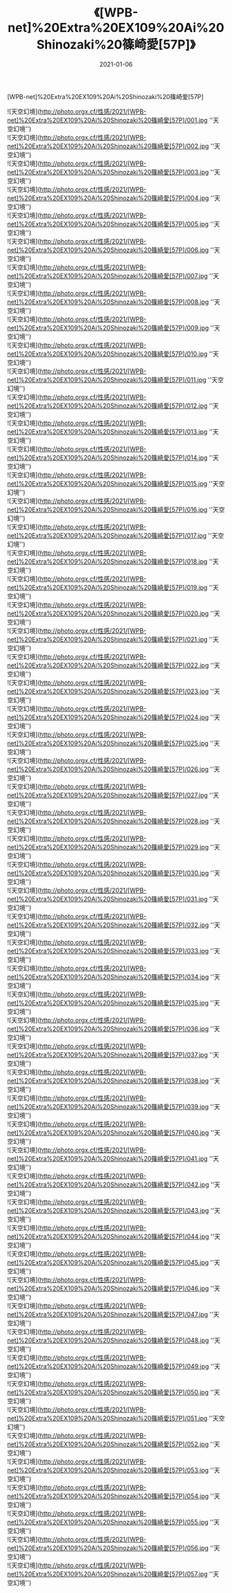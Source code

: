 ﻿---
layout: post
title: 《[WPB-net]%20Extra%20EX109%20Ai%20Shinozaki%20篠崎愛[57P]》
date: 2021-01-06
img: http://photo.orgx.cf/性感/2021/[WPB-net]%20Extra%20EX109%20Ai%20Shinozaki%20篠崎愛[57P]/000.jpg
tags: [美女,性感,泳衣]
---

[WPB-net]%20Extra%20EX109%20Ai%20Shinozaki%20篠崎愛[57P]



![天空幻境](http://photo.orgx.cf/性感/2021/[WPB-net]%20Extra%20EX109%20Ai%20Shinozaki%20篠崎愛[57P]/001.jpg ''天空幻境'')<br>
![天空幻境](http://photo.orgx.cf/性感/2021/[WPB-net]%20Extra%20EX109%20Ai%20Shinozaki%20篠崎愛[57P]/002.jpg ''天空幻境'')<br>
![天空幻境](http://photo.orgx.cf/性感/2021/[WPB-net]%20Extra%20EX109%20Ai%20Shinozaki%20篠崎愛[57P]/003.jpg ''天空幻境'')<br>
![天空幻境](http://photo.orgx.cf/性感/2021/[WPB-net]%20Extra%20EX109%20Ai%20Shinozaki%20篠崎愛[57P]/004.jpg ''天空幻境'')<br>
![天空幻境](http://photo.orgx.cf/性感/2021/[WPB-net]%20Extra%20EX109%20Ai%20Shinozaki%20篠崎愛[57P]/005.jpg ''天空幻境'')<br>
![天空幻境](http://photo.orgx.cf/性感/2021/[WPB-net]%20Extra%20EX109%20Ai%20Shinozaki%20篠崎愛[57P]/006.jpg ''天空幻境'')<br>
![天空幻境](http://photo.orgx.cf/性感/2021/[WPB-net]%20Extra%20EX109%20Ai%20Shinozaki%20篠崎愛[57P]/007.jpg ''天空幻境'')<br>
![天空幻境](http://photo.orgx.cf/性感/2021/[WPB-net]%20Extra%20EX109%20Ai%20Shinozaki%20篠崎愛[57P]/008.jpg ''天空幻境'')<br>
![天空幻境](http://photo.orgx.cf/性感/2021/[WPB-net]%20Extra%20EX109%20Ai%20Shinozaki%20篠崎愛[57P]/009.jpg ''天空幻境'')<br>
![天空幻境](http://photo.orgx.cf/性感/2021/[WPB-net]%20Extra%20EX109%20Ai%20Shinozaki%20篠崎愛[57P]/010.jpg ''天空幻境'')<br>
![天空幻境](http://photo.orgx.cf/性感/2021/[WPB-net]%20Extra%20EX109%20Ai%20Shinozaki%20篠崎愛[57P]/011.jpg ''天空幻境'')<br>
![天空幻境](http://photo.orgx.cf/性感/2021/[WPB-net]%20Extra%20EX109%20Ai%20Shinozaki%20篠崎愛[57P]/012.jpg ''天空幻境'')<br>
![天空幻境](http://photo.orgx.cf/性感/2021/[WPB-net]%20Extra%20EX109%20Ai%20Shinozaki%20篠崎愛[57P]/013.jpg ''天空幻境'')<br>
![天空幻境](http://photo.orgx.cf/性感/2021/[WPB-net]%20Extra%20EX109%20Ai%20Shinozaki%20篠崎愛[57P]/014.jpg ''天空幻境'')<br>
![天空幻境](http://photo.orgx.cf/性感/2021/[WPB-net]%20Extra%20EX109%20Ai%20Shinozaki%20篠崎愛[57P]/015.jpg ''天空幻境'')<br>
![天空幻境](http://photo.orgx.cf/性感/2021/[WPB-net]%20Extra%20EX109%20Ai%20Shinozaki%20篠崎愛[57P]/016.jpg ''天空幻境'')<br>
![天空幻境](http://photo.orgx.cf/性感/2021/[WPB-net]%20Extra%20EX109%20Ai%20Shinozaki%20篠崎愛[57P]/017.jpg ''天空幻境'')<br>
![天空幻境](http://photo.orgx.cf/性感/2021/[WPB-net]%20Extra%20EX109%20Ai%20Shinozaki%20篠崎愛[57P]/018.jpg ''天空幻境'')<br>
![天空幻境](http://photo.orgx.cf/性感/2021/[WPB-net]%20Extra%20EX109%20Ai%20Shinozaki%20篠崎愛[57P]/019.jpg ''天空幻境'')<br>
![天空幻境](http://photo.orgx.cf/性感/2021/[WPB-net]%20Extra%20EX109%20Ai%20Shinozaki%20篠崎愛[57P]/020.jpg ''天空幻境'')<br>
![天空幻境](http://photo.orgx.cf/性感/2021/[WPB-net]%20Extra%20EX109%20Ai%20Shinozaki%20篠崎愛[57P]/021.jpg ''天空幻境'')<br>
![天空幻境](http://photo.orgx.cf/性感/2021/[WPB-net]%20Extra%20EX109%20Ai%20Shinozaki%20篠崎愛[57P]/022.jpg ''天空幻境'')<br>
![天空幻境](http://photo.orgx.cf/性感/2021/[WPB-net]%20Extra%20EX109%20Ai%20Shinozaki%20篠崎愛[57P]/023.jpg ''天空幻境'')<br>
![天空幻境](http://photo.orgx.cf/性感/2021/[WPB-net]%20Extra%20EX109%20Ai%20Shinozaki%20篠崎愛[57P]/024.jpg ''天空幻境'')<br>
![天空幻境](http://photo.orgx.cf/性感/2021/[WPB-net]%20Extra%20EX109%20Ai%20Shinozaki%20篠崎愛[57P]/025.jpg ''天空幻境'')<br>
![天空幻境](http://photo.orgx.cf/性感/2021/[WPB-net]%20Extra%20EX109%20Ai%20Shinozaki%20篠崎愛[57P]/026.jpg ''天空幻境'')<br>
![天空幻境](http://photo.orgx.cf/性感/2021/[WPB-net]%20Extra%20EX109%20Ai%20Shinozaki%20篠崎愛[57P]/027.jpg ''天空幻境'')<br>
![天空幻境](http://photo.orgx.cf/性感/2021/[WPB-net]%20Extra%20EX109%20Ai%20Shinozaki%20篠崎愛[57P]/028.jpg ''天空幻境'')<br>
![天空幻境](http://photo.orgx.cf/性感/2021/[WPB-net]%20Extra%20EX109%20Ai%20Shinozaki%20篠崎愛[57P]/029.jpg ''天空幻境'')<br>
![天空幻境](http://photo.orgx.cf/性感/2021/[WPB-net]%20Extra%20EX109%20Ai%20Shinozaki%20篠崎愛[57P]/030.jpg ''天空幻境'')<br>
![天空幻境](http://photo.orgx.cf/性感/2021/[WPB-net]%20Extra%20EX109%20Ai%20Shinozaki%20篠崎愛[57P]/031.jpg ''天空幻境'')<br>
![天空幻境](http://photo.orgx.cf/性感/2021/[WPB-net]%20Extra%20EX109%20Ai%20Shinozaki%20篠崎愛[57P]/032.jpg ''天空幻境'')<br>
![天空幻境](http://photo.orgx.cf/性感/2021/[WPB-net]%20Extra%20EX109%20Ai%20Shinozaki%20篠崎愛[57P]/033.jpg ''天空幻境'')<br>
![天空幻境](http://photo.orgx.cf/性感/2021/[WPB-net]%20Extra%20EX109%20Ai%20Shinozaki%20篠崎愛[57P]/034.jpg ''天空幻境'')<br>
![天空幻境](http://photo.orgx.cf/性感/2021/[WPB-net]%20Extra%20EX109%20Ai%20Shinozaki%20篠崎愛[57P]/035.jpg ''天空幻境'')<br>
![天空幻境](http://photo.orgx.cf/性感/2021/[WPB-net]%20Extra%20EX109%20Ai%20Shinozaki%20篠崎愛[57P]/036.jpg ''天空幻境'')<br>
![天空幻境](http://photo.orgx.cf/性感/2021/[WPB-net]%20Extra%20EX109%20Ai%20Shinozaki%20篠崎愛[57P]/037.jpg ''天空幻境'')<br>
![天空幻境](http://photo.orgx.cf/性感/2021/[WPB-net]%20Extra%20EX109%20Ai%20Shinozaki%20篠崎愛[57P]/038.jpg ''天空幻境'')<br>
![天空幻境](http://photo.orgx.cf/性感/2021/[WPB-net]%20Extra%20EX109%20Ai%20Shinozaki%20篠崎愛[57P]/039.jpg ''天空幻境'')<br>
![天空幻境](http://photo.orgx.cf/性感/2021/[WPB-net]%20Extra%20EX109%20Ai%20Shinozaki%20篠崎愛[57P]/040.jpg ''天空幻境'')<br>
![天空幻境](http://photo.orgx.cf/性感/2021/[WPB-net]%20Extra%20EX109%20Ai%20Shinozaki%20篠崎愛[57P]/041.jpg ''天空幻境'')<br>
![天空幻境](http://photo.orgx.cf/性感/2021/[WPB-net]%20Extra%20EX109%20Ai%20Shinozaki%20篠崎愛[57P]/042.jpg ''天空幻境'')<br>
![天空幻境](http://photo.orgx.cf/性感/2021/[WPB-net]%20Extra%20EX109%20Ai%20Shinozaki%20篠崎愛[57P]/043.jpg ''天空幻境'')<br>
![天空幻境](http://photo.orgx.cf/性感/2021/[WPB-net]%20Extra%20EX109%20Ai%20Shinozaki%20篠崎愛[57P]/044.jpg ''天空幻境'')<br>
![天空幻境](http://photo.orgx.cf/性感/2021/[WPB-net]%20Extra%20EX109%20Ai%20Shinozaki%20篠崎愛[57P]/045.jpg ''天空幻境'')<br>
![天空幻境](http://photo.orgx.cf/性感/2021/[WPB-net]%20Extra%20EX109%20Ai%20Shinozaki%20篠崎愛[57P]/046.jpg ''天空幻境'')<br>
![天空幻境](http://photo.orgx.cf/性感/2021/[WPB-net]%20Extra%20EX109%20Ai%20Shinozaki%20篠崎愛[57P]/047.jpg ''天空幻境'')<br>
![天空幻境](http://photo.orgx.cf/性感/2021/[WPB-net]%20Extra%20EX109%20Ai%20Shinozaki%20篠崎愛[57P]/048.jpg ''天空幻境'')<br>
![天空幻境](http://photo.orgx.cf/性感/2021/[WPB-net]%20Extra%20EX109%20Ai%20Shinozaki%20篠崎愛[57P]/049.jpg ''天空幻境'')<br>
![天空幻境](http://photo.orgx.cf/性感/2021/[WPB-net]%20Extra%20EX109%20Ai%20Shinozaki%20篠崎愛[57P]/050.jpg ''天空幻境'')<br>
![天空幻境](http://photo.orgx.cf/性感/2021/[WPB-net]%20Extra%20EX109%20Ai%20Shinozaki%20篠崎愛[57P]/051.jpg ''天空幻境'')<br>
![天空幻境](http://photo.orgx.cf/性感/2021/[WPB-net]%20Extra%20EX109%20Ai%20Shinozaki%20篠崎愛[57P]/052.jpg ''天空幻境'')<br>
![天空幻境](http://photo.orgx.cf/性感/2021/[WPB-net]%20Extra%20EX109%20Ai%20Shinozaki%20篠崎愛[57P]/053.jpg ''天空幻境'')<br>
![天空幻境](http://photo.orgx.cf/性感/2021/[WPB-net]%20Extra%20EX109%20Ai%20Shinozaki%20篠崎愛[57P]/054.jpg ''天空幻境'')<br>
![天空幻境](http://photo.orgx.cf/性感/2021/[WPB-net]%20Extra%20EX109%20Ai%20Shinozaki%20篠崎愛[57P]/055.jpg ''天空幻境'')<br>
![天空幻境](http://photo.orgx.cf/性感/2021/[WPB-net]%20Extra%20EX109%20Ai%20Shinozaki%20篠崎愛[57P]/056.jpg ''天空幻境'')<br>
![天空幻境](http://photo.orgx.cf/性感/2021/[WPB-net]%20Extra%20EX109%20Ai%20Shinozaki%20篠崎愛[57P]/057.jpg ''天空幻境'')<br>